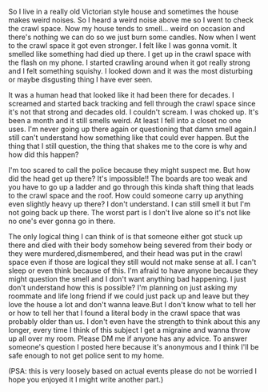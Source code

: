 So I live in a really old Victorian style house and sometimes the house makes weird noises. So I heard a weird noise above me so I went to check the crawl space. Now my house tends to smell... weird on occasion and there's nothing we can do so we just burn some candles. Now when I went to the crawl space it got even stronger. I felt like I was gonna vomit. It smelled like something had died up there. I get up in the crawl space with the flash on my phone. I started crawling around when it got really strong and I felt something squishy. I looked down and it was the most disturbing or maybe disgusting thing I have ever seen.

It was a human head that looked like it had been there for decades. I screamed and started back tracking and fell through the crawl space since it's not that strong and decades old. I couldn't scream. I was choked up. It's been a month and it still smells weird. At least I fell into a closet no one uses. I'm never going up there again or questioning that damn smell again.I still can't understand how something like that could ever happen. But the thing that I still question, the thing that shakes me to the core is why and how did this happen?

I'm too scared to call the police because they might suspect me. But how did the head get up there? It's impossible!! The boards are too weak and you have to go up a ladder and go through this kinda shaft thing that leads to the crawl space and the roof. How could someone carry up anything even slightly heavy up there? I don't understand. I can still smell it but I'm not going back up there. The worst part is I don't live alone so it's not like no one's ever gonna go in there.

The only logical thing I can think of is that someone either got stuck up there and died with their body somehow being severed from their body or they were murdered,dismembered, and their head was put in the crawl space even if those are logical they still would not make sense at all. I can't sleep or even think because of this. I'm afraid to have anyone because they might question the smell and I don't want anything bad happening. I just don't understand how this is possible? I'm planning on just asking my roommate and life long friend if we could just pack up and leave but they love the house a lot and don't wanna leave.But I don't know what to tell her or how to tell her that I found a literal body in the crawl space that was probably older than us. I don't even have the strength to think about this any longer, every time I think of this subject I get a migraine and wanna throw up all over my room. Please DM me if anyone has any advice. To answer someone's question I posted here because it's anonymous and I think I'll be safe enough to not get police sent to my home.

(PSA: this is very loosely based on actual events please do not be worried I hope you enjoyed it I might write another part.)